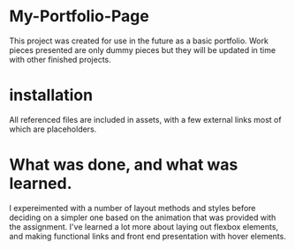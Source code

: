 # My-Portfolio-Page
This project was created for use in the future as a basic portfolio. Work pieces presented are only dummy pieces but they will be updated in time with other finished projects. 

# installation 
All referenced files are included in assets, with a few external links most of which are placeholders. 

# What was done, and what was learned. 
I expereimented with a number of layout methods and styles before deciding on a simpler one based on the animation that was provided with the assignment. I've learned a lot more about laying out flexbox elements, and making functional links and front end presentation with hover elements.

